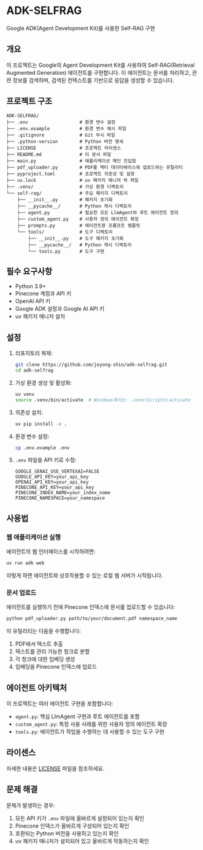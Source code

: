 # ADK-SELFRAG

Google ADK(Agent Development Kit)를 사용한 Self-RAG 구현

## 개요

이 프로젝트는 Google의 Agent Development Kit를 사용하여 Self-RAG(Retrieval Augmented Generation) 에이전트를 구현합니다. 이 에이전트는 문서를 처리하고, 관련 정보를 검색하며, 검색된 컨텍스트를 기반으로 응답을 생성할 수 있습니다.

## 프로젝트 구조

```
ADK-SELFRAG/
├── .env                   # 환경 변수 설정
├── .env.example           # 환경 변수 예시 파일
├── .gitignore             # Git 무시 파일
├── .python-version        # Python 버전 명세
├── LICENSE                # 프로젝트 라이센스
├── README.md              # 이 문서 파일
├── main.py                # 애플리케이션 메인 진입점
├── pdf_uploader.py        # PDF를 벡터 데이터베이스에 업로드하는 유틸리티
├── pyproject.toml         # 프로젝트 의존성 및 설정
├── uv.lock                # uv 패키지 매니저 락 파일
├── .venv/                 # 가상 환경 디렉토리
└── self-rag/              # 주요 패키지 디렉토리
    ├── __init__.py        # 패키지 초기화
    ├── __pycache__/       # Python 캐시 디렉토리
    ├── agent.py           # 필요한 모든 LlmAgent와 루트 에이전트 정의
    ├── custom_agent.py    # 사용자 정의 에이전트 확장
    ├── prompts.py         # 에이전트용 프롬프트 템플릿
    └── tools/             # 도구 디렉토리
        ├── __init__.py    # 도구 패키지 초기화
        ├── __pycache__/   # Python 캐시 디렉토리
        └── tools.py       # 도구 구현
```

## 필수 요구사항

- Python 3.9+
- Pinecone 계정과 API 키
- OpenAI API 키
- Google ADK 설정과 Google AI API 키
- uv 패키지 매니저 설치

## 설정

1. 리포지토리 복제:
   ```bash
   git clone https://github.com/jeyong-shin/adk-selfrag.git
   cd adk-selfrag
   ```

2. 가상 환경 생성 및 활성화:
   ```bash
   uv venv
   source .venv/bin/activate  # Windows에서는: .venv\Scripts\activate
   ```

3. 의존성 설치:
   ```bash
   uv pip install -e .
   ```

4. 환경 변수 설정:
   ```bash
   cp .env.example .env
   ```

5. `.env` 파일을 API 키로 수정:
   ```
   GOOGLE_GENAI_USE_VERTEXAI=FALSE
   GOOGLE_API_KEY=your_api_key
   OPENAI_API_KEY=your_api_key
   PINECONE_API_KEY=your_api_key
   PINECONE_INDEX_NAME=your_index_name
   PINECONE_NAMESPACE=your_namespace
   ```

## 사용법

### 웹 애플리케이션 실행

에이전트의 웹 인터페이스를 시작하려면:

```bash
uv run adk web
```

이렇게 하면 에이전트와 상호작용할 수 있는 로컬 웹 서버가 시작됩니다.

### 문서 업로드

에이전트를 실행하기 전에 Pinecone 인덱스에 문서를 업로드할 수 있습니다:

```bash
python pdf_uploader.py path/to/your/document.pdf namespace_name
```

이 유틸리티는 다음을 수행합니다:
1. PDF에서 텍스트 추출
2. 텍스트를 관리 가능한 청크로 분할
3. 각 청크에 대한 임베딩 생성
4. 임베딩을 Pinecone 인덱스에 업로드

## 에이전트 아키텍처

이 프로젝트는 여러 에이전트 구현을 포함합니다:

- `agent.py`: 핵심 LlmAgent 구현과 루트 에이전트를 포함
- `custom_agent.py`: 특정 사용 사례를 위한 사용자 정의 에이전트 확장
- `tools.py`: 에이전트가 작업을 수행하는 데 사용할 수 있는 도구 구현

## 라이센스

자세한 내용은 [LICENSE](LICENSE) 파일을 참조하세요.

## 문제 해결

문제가 발생하는 경우:

1. 모든 API 키가 `.env` 파일에 올바르게 설정되어 있는지 확인
2. Pinecone 인덱스가 올바르게 구성되어 있는지 확인
3. 호환되는 Python 버전을 사용하고 있는지 확인
4. uv 패키지 매니저가 설치되어 있고 올바르게 작동하는지 확인

